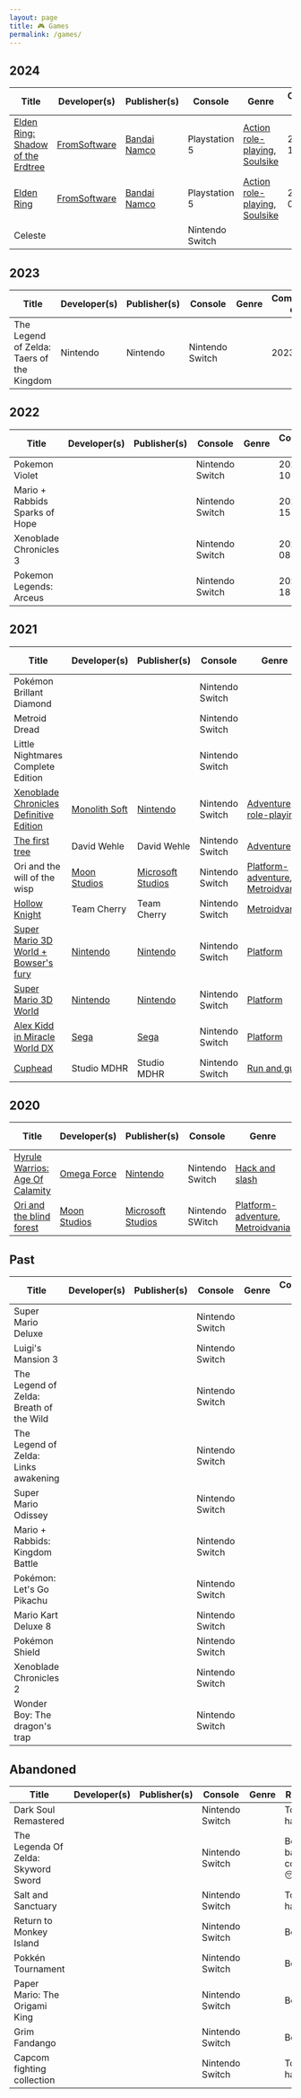 ```yaml
---
layout: page
title: 🎮 Games
permalink: /games/
---
```


## 2024

| Title | Developer(s) | Publisher(s) | Console | Genre | Completed on | Score |
|-------|--------------|--------------|---------|-------|--------------|-------|
| [Elden Ring: Shadow of the Erdtree](https://en.wikipedia.org/wiki/Elden_Ring#Shadow_of_the_Erdtree) | [FromSoftware](https://en.wikipedia.org/wiki/FromSoftware) | [Bandai Namco](https://en.wikipedia.org/wiki/Bandai_Namco_Entertainment) | Playstation 5 | [Action role-playing](https://en.wikipedia.org/wiki/Action_role-playing), [Soulsike](https://en.wikipedia.org/wiki/Soulslike) | 2024-09-19 | ⭐️⭐️⭐️⭐️⭐️ |
| [Elden Ring](https://en.wikipedia.org/wiki/Elden_Ring) | [FromSoftware](https://en.wikipedia.org/wiki/FromSoftware) | [Bandai Namco](https://en.wikipedia.org/wiki/Bandai_Namco_Entertainment) | Playstation 5 | [Action role-playing](https://en.wikipedia.org/wiki/Action_role-playing), [Soulsike](https://en.wikipedia.org/wiki/Soulslike) | 2024-07-05 | ⭐️⭐️⭐️⭐️⭐️ |
| Celeste | | | Nintendo Switch | |  |  |

## 2023

| Title | Developer(s) | Publisher(s) | Console | Genre | Completed on | Score |
|-------|--------------|--------------|---------|-------|--------------|-------|
| The Legend of Zelda: Taers of the Kingdom | Nintendo | Nintendo | Nintendo Switch | | 2023 | ⭐️⭐️⭐️⭐️ |

## 2022

| Title | Developer(s) | Publisher(s) | Console | Genre | Completed on | Score |
|-------|--------------|--------------|---------|-------|--------------|-------|
| Pokemon Violet | | | Nintendo Switch | | 2022-12-10 | ⭐️⭐️⭐️ |
| Mario + Rabbids Sparks of Hope | | | Nintendo Switch | | 2022-11-15 | ⭐️⭐️⭐️⭐️ |
| Xenoblade Chronicles 3 | | | Nintendo Switch | | 2022-09-08 | ⭐️⭐️⭐️⭐️ |
| Pokemon Legends: Arceus | | | Nintendo Switch | | 2022-03-18 | ⭐️⭐️⭐️⭐️ |

## 2021

| Title | Developer(s) | Publisher(s) | Console | Genre | Completed on | Score |
|-------|--------------|--------------|---------|-------|--------------|-------|
| Pokémon Brillant Diamond | | | Nintendo Switch | | 2021-12-10 | ⭐️⭐️ |
| Metroid Dread | | | Nintendo Switch | | 2021-11-09 | ⭐️⭐️⭐️⭐️ |
| Little Nightmares Complete Edition | | | Nintendo Switch | | 2021-10-16 | ⭐️⭐️⭐️ |
| [Xenoblade Chronicles Definitive Edition](https://en.wikipedia.org/wiki/Xenoblade_Chronicles_(video_game)#Xenoblade_Chronicles:_Definitive_Edition) | [Monolith Soft](https://en.wikipedia.org/wiki/Monolith_Soft) |  [Nintendo](https://en.wikipedia.org/wiki/Nintendo) | Nintendo Switch | [Adventure role-playing](https://en.wikipedia.org/wiki/Action_role-playing) | 2021-10-07 | ⭐️⭐️⭐️⭐️⭐️ |
| [The first tree](https://en.wikipedia.org/wiki/The_First_Tree) | David Wehle | David Wehle | Nintendo Switch | [Adventure](https://en.wikipedia.org/wiki/Adventure_game) | 2021-07-11| ⭐️ |
| Ori and the will of the wisp | [Moon Studios](https://en.wikipedia.org/wiki/Moon_Studios) | [Microsoft Studios](https://en.wikipedia.org/wiki/Microsoft_Studios) | Nintendo Switch | [Platform-adventure](https://en.wikipedia.org/wiki/Platform_game#Platform-adventure_games), [Metroidvania](https://en.wikipedia.org/wiki/Metroidvania) | 2021-07-11| ⭐️⭐️⭐️ |
| [Hollow Knight](https://en.wikipedia.org/wiki/Hollow_Knight) | Team Cherry | Team Cherry | Nintendo Switch | [Metroidvania](https://en.wikipedia.org/wiki/Metroidvania) | 2021-04-15 | ⭐️⭐️⭐️⭐️⭐️ |
| [Super Mario 3D World + Bowser's fury](https://en.wikipedia.org/wiki/Super_Mario_3D_World#Super_Mario_3D_World_+_Bowser's_Fury) | [Nintendo](https://en.wikipedia.org/wiki/Nintendo) | [Nintendo](https://en.wikipedia.org/wiki/Nintendo) | Nintendo Switch | [Platform](https://en.wikipedia.org/wiki/Platform_game) | 2021-03-02 | ⭐️⭐️⭐️ |
| [Super Mario 3D World](https://en.wikipedia.org/wiki/Super_Mario_3D_World#) | [Nintendo](https://en.wikipedia.org/wiki/Nintendo) | [Nintendo](https://en.wikipedia.org/wiki/Nintendo) | Nintendo Switch | [Platform](https://en.wikipedia.org/wiki/Platform_game) | 2021-02-27 | ⭐️⭐️⭐️ |
| [Alex Kidd in Miracle World DX](https://en.wikipedia.org/wiki/Alex_Kidd_in_Miracle_World#Remake) | [Sega](https://en.wikipedia.org/wiki/Sega) | [Sega](https://en.wikipedia.org/wiki/Sega) | Nintendo Switch | [Platform](https://en.wikipedia.org/wiki/Platform_game) | 2021-01-10 | ⭐️⭐️⭐️ |
| [Cuphead](https://en.wikipedia.org/wiki/Cuphead) | Studio MDHR | Studio MDHR | Nintendo Switch | [Run and gun](https://en.wikipedia.org/wiki/Run_and_gun_(video_game)) | 2021-01-09 | ⭐️⭐️⭐️ |

## 2020

| Title | Developer(s) | Publisher(s) | Console | Genre | Completed on | Score |
|-------|--------------|--------------|---------|-------|--------------|-------|
| [Hyrule Warrios: Age Of Calamity](https://en.wikipedia.org/wiki/Hyrule_Warriors:_Age_of_Calamity) | [Omega Force](https://en.wikipedia.org/wiki/Omega_Force) | [Nintendo](https://en.wikipedia.org/wiki/Nintendo) | Nintendo Switch | [Hack and slash](https://en.wikipedia.org/wiki/Hack_and_slash) | 2020-12-03 | ⭐️⭐️⭐️ |
| [Ori and the blind forest](https://en.wikipedia.org/wiki/Ori_and_the_Blind_Forest) | [Moon Studios](https://en.wikipedia.org/wiki/Moon_Studios) | [Microsoft Studios](https://en.wikipedia.org/wiki/Microsoft_Studios) | Nintendo SWitch | [Platform-adventure](https://en.wikipedia.org/wiki/Platform_game#Platform-adventure_games), [Metroidvania](https://en.wikipedia.org/wiki/Metroidvania) | 2020-09-30 | ⭐️⭐️⭐️⭐️ |


## Past

| Title | Developer(s) | Publisher(s) | Console | Genre | Completed on | Score |
|-------|--------------|--------------|---------|-------|--------------|-------|
| Super Mario Deluxe | | | Nintendo Switch | |  | ⭐️⭐️⭐️⭐️ |
| Luigi's Mansion 3 | | | Nintendo Switch | |  | ⭐️⭐️⭐️⭐️ |
| The Legend of Zelda: Breath of the Wild | | | Nintendo Switch | |  | ⭐️⭐️⭐️⭐️⭐️ |
| The Legend of Zelda: Links awakening | | | Nintendo Switch | |  | ⭐️⭐️⭐️⭐️ |
| Super Mario Odissey | | | Nintendo Switch | |  | ⭐️⭐️⭐️⭐️⭐️ |
| Mario + Rabbids: Kingdom Battle | | | Nintendo Switch | |  | ⭐️⭐️⭐️⭐️ |
| Pokémon: Let's Go Pikachu | | | Nintendo Switch | |  | ⭐️⭐️ |
| Mario Kart Deluxe 8 | | | Nintendo Switch | |  | ⭐️⭐️⭐️ |
| Pokémon Shield | | | Nintendo Switch | |  | ⭐️⭐️⭐️⭐️ |
| Xenoblade Chronicles 2 | | | Nintendo Switch | |  | ⭐️⭐️⭐️⭐️ |
| Wonder Boy: The dragon's trap | | | Nintendo Switch | |  | ⭐️⭐️⭐️⭐️⭐️ |

## Abandoned

| Title | Developer(s) | Publisher(s) | Console | Genre | Reason |
|-------|--------------|--------------|---------|-------|--------|
| Dark Soul Remastered | | | Nintendo Switch | | Too hard 🙈  |
| The Legenda Of Zelda: Skyword Sword  | | | Nintendo Switch | | Boring, bad controls 😴 |
| Salt and Sanctuary | | | Nintendo Switch | | Too hard 🙈  |
| Return to Monkey Island | | | Nintendo Switch | | Boring |
| Pokkén Tournament | | | Nintendo Switch | | Boring |
| Paper Mario: The Origami King  | | | Nintendo Switch | | Boring |
| Grim Fandango  | | | Nintendo Switch | | Boring |
| Capcom fighting collection | | | Nintendo Switch | | Too hard 🙈 |
